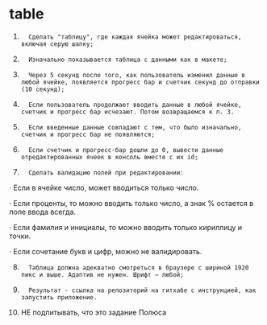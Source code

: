 # table
1.       Сделать "таблицу", где каждая ячейка может редактироваться, включая серую шапку;

2.       Изначально показывается таблица с данными как в макете;

3.       Через 5 секунд после того, как пользователь изменил данные в любой ячейке, появляется прогресс бар и счетчик секунд до отправки (10 секунд);

4.       Если пользователь продолжает вводить данные в любой ячейке, счетчик и прогресс бар исчезают. Потом возвращаемся к п. 3.

5.       Если введенные данные совпадают с тем, что было изначально, счетчик и прогресс бар не появляются;

6.       Если счетчик и прогресс-бар дошли до 0, вывести данные отредактированных ячеек в консоль вместе с их id;

7.       Сделать валидацию полей при редактировании:

·         Если в ячейке число, может вводиться только число.

·         Если проценты, то можно вводить только число, а знак % остается в поле ввода всегда.

·         Если фамилия и инициалы, то можно вводить только кириллицу и точки.

·         Если сочетание букв и цифр, можно не валидировать.

8.       Таблица должна адекватно смотреться в браузере с шириной 1920 пикс и выше. Адаптив не нужен. Шрифт – любой;

9.       Результат - ссылка на репозиторий на гитхабе с инструкцией, как запустить приложение.

10.   НЕ подпитывать, что это задание Полюса
